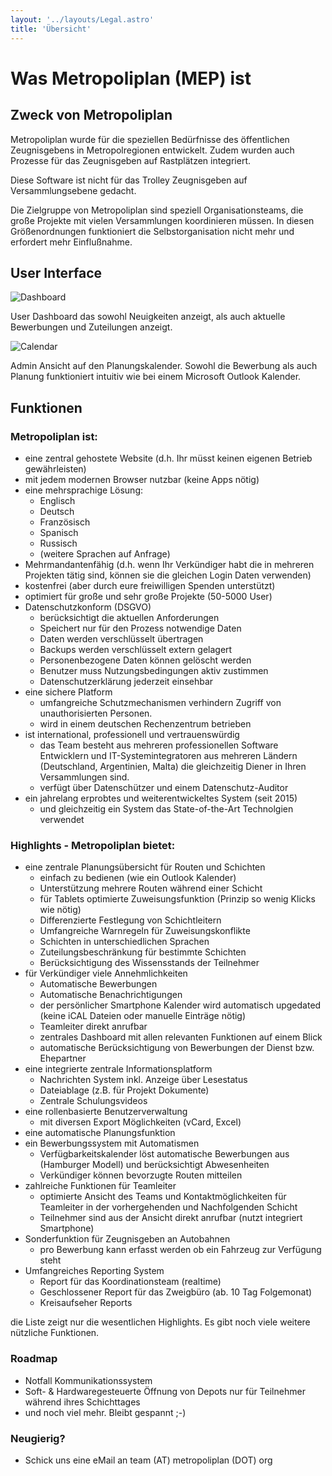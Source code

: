 ```yaml
---
layout: '../layouts/Legal.astro'
title: 'Übersicht'
---
```


# Was Metropoliplan (MEP) ist

## Zweck von Metropoliplan

Metropoliplan wurde für die speziellen Bedürfnisse des öffentlichen Zeugnisgebens in Metropolregionen entwickelt. Zudem wurden auch Prozesse für das Zeugnisgeben auf Rastplätzen integriert.  

Diese Software ist nicht für das Trolley Zeugnisgeben auf Versammlungsebene gedacht.

Die Zielgruppe von Metropoliplan sind speziell Organisationsteams, die große Projekte mit vielen Versammlungen koordinieren müssen. In diesen Größenordnungen funktioniert die Selbstorganisation nicht mehr und erfordert mehr Einflußnahme.
  
## User Interface

![Dashboard](/dashboard.png)

User Dashboard das sowohl Neuigkeiten anzeigt, als auch aktuelle Bewerbungen und Zuteilungen anzeigt. 

![Calendar](/weekplan.png)

Admin Ansicht auf den Planungskalender. Sowohl die Bewerbung als auch Planung funktioniert intuitiv wie bei einem Microsoft Outlook Kalender.

## Funktionen

### Metropoliplan ist:

* eine zentral gehostete Website (d.h. Ihr müsst keinen eigenen Betrieb gewährleisten)
* mit jedem modernen Browser nutzbar (keine Apps nötig)
* eine mehrsprachige Lösung:
  * Englisch
  * Deutsch
  * Französisch
  * Spanisch
  * Russisch
  * (weitere Sprachen auf Anfrage)
* Mehrmandantenfähig (d.h. wenn Ihr Verkündiger habt die in mehreren Projekten tätig sind, können sie die gleichen Login Daten verwenden)
* kostenfrei (aber durch eure freiwilligen Spenden unterstützt)
* optimiert für große und sehr große Projekte (50-5000 User)
* Datenschutzkonform (DSGVO)
  * berücksichtigt die aktuellen Anforderungen
  * Speichert nur für den Prozess notwendige Daten
  * Daten werden verschlüsselt übertragen
  * Backups werden verschlüsselt extern gelagert
  * Personenbezogene Daten können gelöscht werden
  * Benutzer muss Nutzungsbedingungen aktiv zustimmen
  * Datenschutzerklärung jederzeit einsehbar
* eine sichere Platform
  * umfangreiche Schutzmechanismen verhindern Zugriff von unauthorisierten Personen.
  * wird in einem deutschen Rechenzentrum betrieben
* ist international, professionell und vertrauenswürdig
  * das Team besteht aus mehreren professionellen Software Entwicklern und IT-Systemintegratoren aus mehreren Ländern (Deutschland, Argentinien, Malta) die gleichzeitig Diener in Ihren Versammlungen sind.
  * verfügt über Datenschützer und einem Datenschutz-Auditor
* ein jahrelang erprobtes und weiterentwickeltes System (seit 2015)
  * und gleichzeitig ein System das State-of-the-Art Technolgien verwendet


### Highlights - Metropoliplan bietet:  
* eine zentrale Planungsübersicht für Routen und Schichten
  * einfach zu bedienen (wie ein Outlook Kalender)
  * Unterstützung mehrere Routen während einer Schicht
  * für Tablets optimierte Zuweisungsfunktion (Prinzip so wenig Klicks wie nötig)
  * Differenzierte Festlegung von Schichtleitern
  * Umfangreiche Warnregeln für Zuweisungskonflikte
  * Schichten in unterschiedlichen Sprachen
  * Zuteilungsbeschränkung für bestimmte Schichten
  * Berücksichtigung des Wissensstands der Teilnehmer
* für Verkündiger viele Annehmlichkeiten
  * Automatische Bewerbungen
  * Automatische Benachrichtigungen
  * der persönlicher Smartphone Kalender wird automatisch upgedated (keine iCAL Dateien oder manuelle Einträge nötig)
  * Teamleiter direkt anrufbar
  * zentrales Dashboard mit allen relevanten Funktionen auf einem Blick
  * automatische Berücksichtigung von Bewerbungen der Dienst bzw. Ehepartner
* eine integrierte zentrale Informationsplatform  
   * Nachrichten System inkl. Anzeige über Lesestatus
   * Dateiablage (z.B. für Projekt Dokumente)
   * Zentrale Schulungsvideos
* eine rollenbasierte Benutzerverwaltung
   * mit diversen Export Möglichkeiten (vCard, Excel)
* eine automatische Planungsfunktion
* ein Bewerbungssystem mit Automatismen  
   * Verfügbarkeitskalender löst automatische Bewerbungen aus (Hamburger Modell) und berücksichtigt Abwesenheiten
   * Verkündiger können bevorzugte Routen mitteilen
* zahlreiche Funktionen für Teamleiter
   * optimierte Ansicht des Teams und Kontaktmöglichkeiten für Teamleiter in der vorhergehenden und Nachfolgenden Schicht
   * Teilnehmer sind aus der Ansicht direkt anrufbar (nutzt integriert Smartphone)
* Sonderfunktion für Zeugnisgeben an Autobahnen
   * pro Bewerbung kann erfasst werden ob ein Fahrzeug zur Verfügung steht
* Umfangreiches Reporting System
   * Report für das Koordinationsteam (realtime)
   * Geschlossener Report für das Zweigbüro (ab. 10 Tag Folgemonat)
   * Kreisaufseher Reports

die Liste zeigt nur die wesentlichen Highlights. 
Es gibt noch viele weitere nützliche Funktionen.

### Roadmap
* Notfall Kommunikationssystem
* Soft- & Hardwaregesteuerte Öffnung von Depots nur für Teilnehmer während ihres Schichttages
* und noch viel mehr. Bleibt gespannt ;-)
   
### Neugierig?
* Schick uns eine eMail an team (AT) metropoliplan (DOT) org